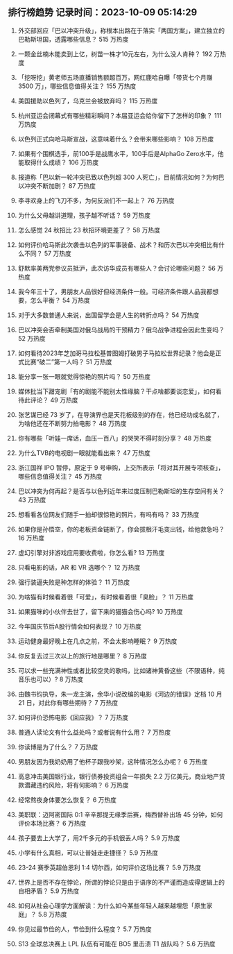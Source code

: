 
## 排行榜趋势 记录时间：2023-10-09 05:14:29
  
  1. 外交部回应「巴以冲突升级」，称根本出路在于落实「两国方案」，建立独立的巴勒斯坦国，透露哪些信息？ 515 万热度
    
  2. 一颗金丝楠木能卖到上亿，树苗一株才10元左右，为什么没人肯种？ 192 万热度
    
  3. 「挖呀挖」黄老师五场直播销售额超百万，网红鹿哈自曝「带货七个月赚 3500 万」，哪些信息值得关注？ 155 万热度
    
  4. 美国援助以色列了，乌克兰会被放弃吗？ 115 万热度
    
  5. 杭州亚运会闭幕式有哪些精彩瞬间？本届亚运会给你留下了怎样的印象？ 111 万热度
    
  6. 以色列正式向哈马斯宣战，这意味着什么？会带来哪些影响？ 108 万热度
    
  7. 如果有个围棋选手，前100手是战鹰水平，100手后是AlphaGo Zero水平，他能取得什么成绩？ 106 万热度
    
  8. 报道称「巴以新一轮冲突已致以色列超 300 人死亡」，目前情况如何？为何巴以冲突不断加剧？ 87 万热度
    
  9. 李寻欢身上的飞刀不多，为何反派们不一起上？ 76 万热度
    
  10. 为什么父母越讲道理，孩子越不听话？ 59 万热度
    
  11. 怎么感觉 24 秋招比 23 秋招环境更差了？ 58 万热度
    
  12. 如何评价哈马斯此次袭击以色列的军事装备、战术？和历次巴以冲突相比有什么不同？ 57 万热度
    
  13. 舒默率美两党参议员抵沪，此次访华成员有哪些人？会讨论哪些问题？ 56 万热度
    
  14. 我今年三十了，男朋友人品很好但经济条件一般。可经济条件跟人品我都想要，怎么平衡？ 54 万热度
    
  15. 对于大多数普通人来说，出国留学会是人生的转折点吗？ 54 万热度
    
  16. 巴以冲突会否牵制美国对俄乌战局的干预精力？俄乌战争进程会因此生变吗？ 52 万热度
    
  17. 如何看待2023年芝加哥马拉松基普图姆打破男子马拉松世界纪录？他会是正式比赛“破二”第一人吗？ 51 万热度
    
  18. 能分享一张一眼就觉得惊艳的照片吗？ 50 万热度
    
  19. 媒体批当下甜宠剧「有的剧能不能别太性缘脑？干点啥都要谈恋爱」，如何看待此评论？ 49 万热度
    
  20. 张艺谋已经 73 岁了，在导演界也是天花板级别的存在，他已经功成名就了，为啥他还在不断努力拍电影？ 48 万热度
    
  21. 你有哪些「听娃一席话，血压一百八」的哭笑不得时刻分享？ 48 万热度
    
  22. 为什么TVB的电视剧一眼就能看出来？ 47 万热度
    
  23. 浙江国祥 IPO 暂停，原定于 9 号申购，上交所表示「将对其开展专项核查」，哪些信息值得关注？ 45 万热度
    
  24. 巴以冲突为何再起？是否与以色列近年来过度压制巴勒斯坦的生存空间有关？ 43 万热度
    
  25. 想看看各位网友们随手一拍却很惊艳的照片，有吗有吗？ 33 万热度
    
  26. 如果你是孙悟空，你的老板资金链断了，你会拔根汗毛变出钱，给他救急吗？ 16 万热度
    
  27. 虚幻引擎对非游戏应用要收费啦，你怎么看? 13 万热度
    
  28. 只看电影的话，AR 和 VR 选哪个？ 12 万热度
    
  29. 强行装逼失败是种怎样的体验？ 11 万热度
    
  30. 为啥猫有时候看着很「可爱」，有时候看着很「臭脸」？ 11 万热度
    
  31. 如果猫咪的小伙伴去世了，留下来的猫猫会伤心吗? 10 万热度
    
  32. 今年国庆节后A股行情会如何表现？ 10 万热度
    
  33. 运动健身最好晚上在几点之前，不会太影响睡眠？ 9 万热度
    
  34. 你反复去过三次以上的旅行地是哪里？ 8 万热度
    
  35. 可以求一些充满神性或者比较空灵的歌吗，比如诸神黄昏这些（不限语种，纯音乐也可以）? 8 万热度
    
  36. 由魏书钧执导，朱一龙主演，余华小说改编的电影《河边的错误》定档 10 月 21 日，对此你有哪些期待？ 7 万热度
    
  37. 如何评价恐怖电影《回应我》？ 7 万热度
    
  38. 普通人读论文有什么益处吗？或者说有什么用？ 7 万热度
    
  39. 你读博是为了什么？ 7 万热度
    
  40. 男朋友因为我奶奶用了他杯子跟我吵架，这种情况怎么办呢？ 6 万热度
    
  41. 高息冲击美国银行业，银行债券投资组合一年损失 2.2 万亿美元，商业地产贷款潜藏违约风险，将有何影响？ 6 万热度
    
  42. 经常熬夜身体要怎么恢复？ 6 万热度
    
  43. 美职联：迈阿密国际 0:1 辛辛那提无缘季后赛，梅西替补出场 45 分钟，如何评价本场比赛？ 6 万热度
    
  44. 孩子要去上大学了，用2千多元的手机很丢人吗？ 5.9 万热度
    
  45. 小学有什么真相，可以让普娃走走捷径？ 5.9 万热度
    
  46. 23-24 赛季英超伯恩利 1:4 切尔西，如何评价这场比赛？ 5.9 万热度
    
  47. 世界上是否不存在悖论，所谓的悖论只是由于语序的不严谨而造成得逻辑上的自相矛盾？ 5.9 万热度
    
  48. 如何从社会心理学方面解读：为什么如今某些年轻人越来越埋怨「原生家庭」？ 5.8 万热度
    
  49. 你见过最节俭的人，节俭到什么程度？ 5.7 万热度
    
  50. S13 全球总决赛上 LPL 队伍有可能在 BO5 里击溃 T1 战队吗？ 5.6 万热度
    